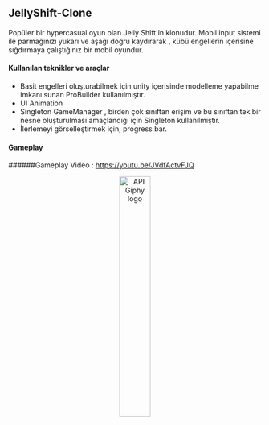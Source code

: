 ## JellyShift-Clone

Popüler bir hypercasual oyun olan Jelly Shift'in klonudur. Mobil input sistemi ile parmağınızı yukarı ve aşağı doğru kaydırarak , kübü engellerin içerisine sığdırmaya çalıştığınız bir mobil oyundur.
#### Kullanılan teknikler ve araçlar

- Basit engelleri oluşturabilmek için unity içerisinde modelleme yapabilme imkanı sunan ProBuilder kullanılmıştır.
- UI Animation
- Singleton GameManager , birden çok sınıftan erişim ve bu sınıftan tek bir nesne oluşturulması amaçlandığı için Singleton kullanılmıştır.
- İlerlemeyi görselleştirmek için, progress bar.

#### Gameplay

######Gameplay Video : https://youtu.be/JVdfActvFJQ

<p align="center">
<img align="center" src="https://media.giphy.com/media/K7LcleRKr4z9s6Fozd/giphy.gif" width="35%" alt="API Giphy logo"/>
</p>

